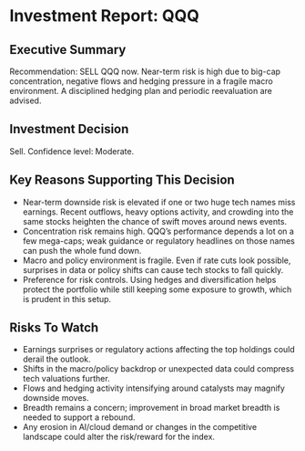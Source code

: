# Investment Report: QQQ
## Executive Summary
Recommendation: SELL QQQ now. Near-term risk is high due to big-cap concentration, negative flows and hedging pressure in a fragile macro environment. A disciplined hedging plan and periodic reevaluation are advised.

## Investment Decision
Sell. Confidence level: Moderate.

## Key Reasons Supporting This Decision
- Near-term downside risk is elevated if one or two huge tech names miss earnings. Recent outflows, heavy options activity, and crowding into the same stocks heighten the chance of swift moves around news events.
- Concentration risk remains high. QQQ’s performance depends a lot on a few mega-caps; weak guidance or regulatory headlines on those names can push the whole fund down.
- Macro and policy environment is fragile. Even if rate cuts look possible, surprises in data or policy shifts can cause tech stocks to fall quickly.
- Preference for risk controls. Using hedges and diversification helps protect the portfolio while still keeping some exposure to growth, which is prudent in this setup.

## Risks To Watch
- Earnings surprises or regulatory actions affecting the top holdings could derail the outlook.
- Shifts in the macro/policy backdrop or unexpected data could compress tech valuations further.
- Flows and hedging activity intensifying around catalysts may magnify downside moves.
- Breadth remains a concern; improvement in broad market breadth is needed to support a rebound.
- Any erosion in AI/cloud demand or changes in the competitive landscape could alter the risk/reward for the index.